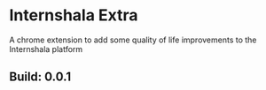 # Internshala Extra
A chrome extension to add some quality of life improvements to the Internshala platform

## Build: 0.0.1